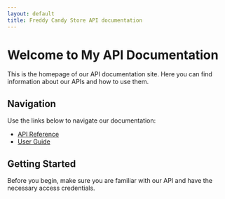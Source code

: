 ```yaml
---
layout: default
title: Freddy Candy Store API documentation
---
```


# Welcome to My API Documentation

This is the homepage of our API documentation site. Here you can find information about our APIs and how to use them.

## Navigation

Use the links below to navigate our documentation:

- [API Reference](openapi.yaml)
- [User Guide](user-guide.md)

## Getting Started

Before you begin, make sure you are familiar with our API and have the necessary access credentials.
